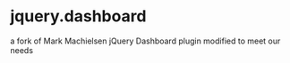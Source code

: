 jquery.dashboard
================

a fork of  Mark Machielsen jQuery Dashboard plugin modified to meet our needs